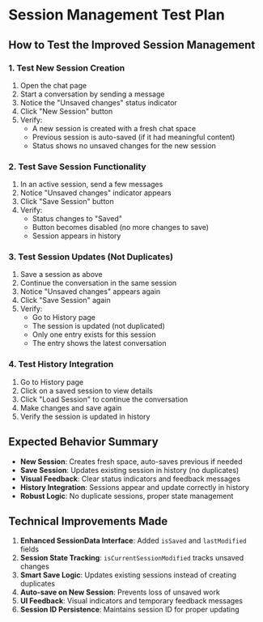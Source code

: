 # Session Management Test Plan

## How to Test the Improved Session Management

### 1. Test New Session Creation
1. Open the chat page
2. Start a conversation by sending a message
3. Notice the "Unsaved changes" status indicator
4. Click "New Session" button
5. Verify:
   - A new session is created with a fresh chat space
   - Previous session is auto-saved (if it had meaningful content)
   - Status shows no unsaved changes for the new session

### 2. Test Save Session Functionality
1. In an active session, send a few messages
2. Notice "Unsaved changes" indicator appears
3. Click "Save Session" button
4. Verify:
   - Status changes to "Saved"
   - Button becomes disabled (no more changes to save)
   - Session appears in history

### 3. Test Session Updates (Not Duplicates)
1. Save a session as above
2. Continue the conversation in the same session
3. Notice "Unsaved changes" appears again
4. Click "Save Session" again
5. Verify:
   - Go to History page
   - The session is updated (not duplicated)
   - Only one entry exists for this session
   - The entry shows the latest conversation

### 4. Test History Integration
1. Go to History page
2. Click on a saved session to view details
3. Click "Load Session" to continue the conversation
4. Make changes and save again
5. Verify the session is updated in history

## Expected Behavior Summary

- **New Session**: Creates fresh space, auto-saves previous if needed
- **Save Session**: Updates existing session in history (no duplicates)
- **Visual Feedback**: Clear status indicators and feedback messages
- **History Integration**: Sessions appear and update correctly in history
- **Robust Logic**: No duplicate sessions, proper state management

## Technical Improvements Made

1. **Enhanced SessionData Interface**: Added `isSaved` and `lastModified` fields
2. **Session State Tracking**: `isCurrentSessionModified` tracks unsaved changes
3. **Smart Save Logic**: Updates existing sessions instead of creating duplicates
4. **Auto-save on New Session**: Prevents loss of unsaved work
5. **UI Feedback**: Visual indicators and temporary feedback messages
6. **Session ID Persistence**: Maintains session ID for proper updating
